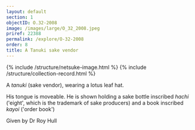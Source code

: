 ```yaml
---
layout: default
section: 1
objectID: O.32-2008
image: /images/large/O_32_2008.jpeg
priref: 22388
permalink: /explore/O-32-2008
order: 8
title: A Tanuki sake vendor
---
```

{% include /structure/netsuke-image.html %}
{% include /structure/collection-record.html %}

A _tanuki_ (sake vendor), wearing a lotus leaf hat.

His tongue is moveable. He is shown holding a sake bottle inscribed _hachi_ ('eight', which is the trademark of sake producers) and a book inscribed _kayoi_ ('order book')

Given by Dr Roy Hull
